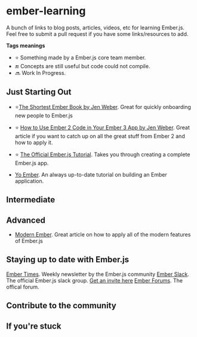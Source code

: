 # ember-learning
A bunch of links to blog posts, articles, videos, etc for learning Ember.js. Feel free to submit a pull request if you have some links/resources to add. 

**Tags meanings**
* ⭐️ Something made by a Ember.js core team member.
* 🔚 Concepts are still useful but code could not compile.
* 🔜 Work In Progress.


## Just Starting Out
* ⭐️[The Shortest Ember Book by Jen Weber](https://github.com/ember-learn/the-shortest-ember-book). Great for quickly onboarding new people to Ember.js

* ⭐️ [How to Use Ember 2 Code in Your Ember 3 App by Jen Weber](https://medium.com/@jenweber/how-to-use-ember-2-code-in-your-ember-3-app-9ed15c28bad6). Great article if you want to catch up on all the great stuff from Ember 2 and how to apply it.

* ⭐️ [The Official Ember.js Tutorial](https://guides.emberjs.com/release/tutorial/ember-cli/). Takes you through creating a complete Ember.js app.

* [Yo Ember](https://yoember.com/). An always up-to-date tutorial on building an Ember application.


## Intermediate

## Advanced

* [Modern Ember](http://codingitwrong.com/2018/08/16/modern-ember.html). Great article on how to apply all of the modern features of Ember.js

## Staying up to date with Ember.js
[Ember Times](https://the-emberjs-times.ongoodbits.com/). Weekly newsletter by the Ember.js community
[Ember Slack](https://embercommunity.slack.com/messages). The official Ember.js slack group. [Get an invite here](https://ember-community-slackin.herokuapp.com/)
[Ember Forums](http://discuss.emberjs.com/). The offical forum.

## Contribute to the community


## If you're stuck
